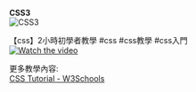 <b>CSS3</b>  
![CSS3](https://user-images.githubusercontent.com/31535588/178525386-a7e53696-4e44-4b2b-8ea3-155d05a94442.png)  
  
【css】2小時初學者教學 #css #css教學 #css入門  
[![Watch the video](https://img.youtube.com/vi/Ml78vnNTBLw/maxresdefault.jpg)](https://www.youtube.com/watch?v=Ml78vnNTBLw)  
  
更多教學內容:  
[CSS Tutorial - W3Schools](https://www.w3schools.com/css/)  
